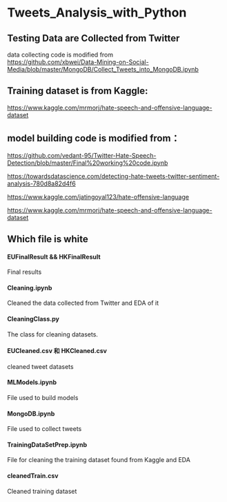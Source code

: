 # Tweets_Analysis_with_Python

## Testing Data are Collected from Twitter
data collecting code is modified from  
https://github.com/xbwei/Data-Mining-on-Social-Media/blob/master/MongoDB/Collect_Tweets_into_MongoDB.ipynb 
## Training dataset is from Kaggle:
https://www.kaggle.com/mrmorj/hate-speech-and-offensive-language-dataset
 
## model building code is modified from：
https://github.com/vedant-95/Twitter-Hate-Speech-Detection/blob/master/Final%20working%20code.ipynb

https://towardsdatascience.com/detecting-hate-tweets-twitter-sentiment-analysis-780d8a82d4f6

https://www.kaggle.com/jatingoyal123/hate-offensive-language

https://www.kaggle.com/mrmorj/hate-speech-and-offensive-language-dataset

## Which file is white
#### EUFinalResult && HKFinalResult  
Final results

#### Cleaning.ipynb  
Cleaned the data collected from Twitter and EDA of it

#### CleaningClass.py  
The class for cleaning datasets. 

#### EUCleaned.csv 和 HKCleaned.csv  
cleaned tweet datasets

#### MLModels.ipynb  
File used to build models

#### MongoDB.ipynb  
File used to collect tweets

#### TrainingDataSetPrep.ipynb  
File for cleaning the training dataset found from Kaggle and EDA

#### cleanedTrain.csv  
Cleaned training dataset




